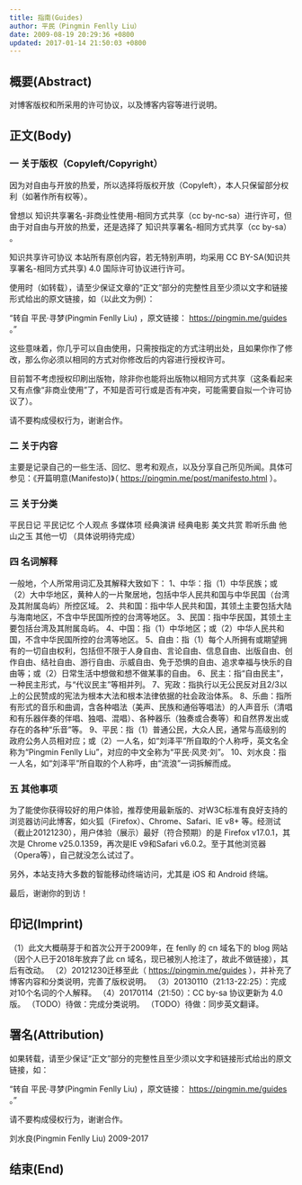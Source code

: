 ```yaml
---
title: 指南(Guides)
author: 平民（Pingmin Fenlly Liu）
date: 2009-08-19 20:29:36 +0800
updated: 2017-01-14 21:50:03 +0800
---
```


## 概要(Abstract)

对博客版权和所采用的许可协议，以及博客内容等进行说明。

## 正文(Body)

### 一 关于版权（Copyleft/Copyright）

因为对自由与开放的热爱，所以选择将版权开放（Copyleft），本人只保留部分权利（如著作所有权等）。

曾想以 知识共享署名-非商业性使用-相同方式共享（cc by-nc-sa）进行许可，但由于对自由与开放的热爱，还是选择了 知识共享署名-相同方式共享（cc by-sa） 。

知识共享许可协议
本站所有原创内容，若无特别声明，均采用 CC BY-SA(知识共享署名-相同方式共享) 4.0 国际许可协议进行许可。

使用时（如转载），请至少保证文章的“正文”部分的完整性且至少须以文字和链接形式给出的原文链接，如（以此文为例）：

“转自 平民·寻梦(Pingmin Fenlly Liu) ，原文链接： https://pingmin.me/guides 。”

这些意味着，你几乎可以自由使用，只需按指定的方式注明出处，且如果你作了修改，那么你必须以相同的方式对你修改后的内容进行授权许可。

目前暂不考虑授权印刷出版物，除非你也能将出版物以相同方式共享（这条看起来又有点像“非商业使用”了，不知是否可行或是否有冲突，可能需要自拟一个许可协议了）。

请不要构成侵权行为，谢谢合作。

### 二 关于内容

主要是记录自己的一些生活、回忆、思考和观点，以及分享自己所见所闻。具体可参见：《开篇明意(Manifesto)》（ https://pingmin.me/post/manifesto.html ）。

### 三 关于分类

平民日记
平民记忆
个人观点
多媒体项
经典演讲
经典电影
美文共赏
聆听乐曲
他山之玉
其他一切
（具体说明待完成）

### 四 名词解释

一般地，个人所常用词汇及其解释大致如下：
1、中华：指（1）中华民族；或（2）大中华地区，黄种人的一片聚居地，包括中华人民共和国与中华民国（台湾及其附属岛屿）所控区域。
2、共和国：指中华人民共和国，其领土主要包括大陆与海南地区，不含中华民国所控的台湾等地区。
3、民国：指中华民国，其领土主要包括台湾及其附属岛屿。
4、中国：指（1）中华地区；或（2）中华人民共和国，不含中华民国所控的台湾等地区。
5、自由：指（1）每个人所拥有或期望拥有的一切自由权利，包括但不限于人身自由、言论自由、信息自由、出版自由、创作自由、结社自由、游行自由、示威自由、免于恐惧的自由、追求幸福与快乐的自由等；或（2）日常生活中想做和想不做某事的自由。
6、民主：指“自由民主”，一种民主形式，与“代议民主”等相并列。
7、宪政：指执行以无公民反对且2/3以上的公民赞成的宪法为根本大法和根本法律依据的社会政治体系。
8、乐曲：指所有形式的音乐和曲调，含各种唱法（美声、民族和通俗等唱法）的人声音乐（清唱和有乐器伴奏的伴唱、独唱、混唱）、各种器乐（独奏或合奏等）和自然界发出或存在的各种“乐音”等。
9、平民：指（1）普通公民，大众人民，通常与高级别的政府公务人员相对应；或（2）一人名，如“刘泽平”所自取的个人称呼，英文名全称为“Pingmin Fenlly Liu”，对应的中文全称为“平民·风灵·刘”。
10、刘水良：指一人名，如“刘泽平”所自取的个人称呼，由“流浪”一词拆解而成。

### 五 其他事项

为了能使你获得较好的用户体验，推荐使用最新版的、对W3C标准有良好支持的浏览器访问此博客，如火狐（Firefox）、Chrome、Safari、IE v8+ 等。经测试（截止20121230），用户体验（展示）最好（符合预期）的是 Firefox v17.0.1，其次是 Chrome v25.0.1359，再次是IE v9和Safari v6.0.2。至于其他浏览器（Opera等），自己就没怎么试过了。

另外，本站支持大多数的智能移动终端访问，尤其是 iOS 和 Android 终端。

最后，谢谢你的到访！


## 印记(Imprint)

（1）此文大概萌芽于和首次公开于2009年，在 fenlly 的 cn 域名下的 blog 网站（因个人已于2018年放弃了此 cn 域名，现已被別人抢注了，故此不做链接），其后有改动。
（2）20121230迁移至此（ https://pingmin.me/guides ），并补充了博客内容和分类说明，完善了版权说明。
（3）20130110（21:13-22:25）：完成对10个名词的个人解释。
（4）20170114（21:50）：CC by-sa 协议更新为 4.0 版。
（TODO）待做：完成分类说明。
（TODO）待做：同步英文翻译。

## 署名(Attribution)

如果转载，请至少保证“正文”部分的完整性且至少须以文字和链接形式给出的原文链接，如：

“转自 平民·寻梦(Pingmin Fenlly Liu) ，原文链接： https://pingmin.me/guides 。”

请不要构成侵权行为，谢谢合作。


刘水良(Pingmin Fenlly Liu)
2009-2017

## 结束(End)
